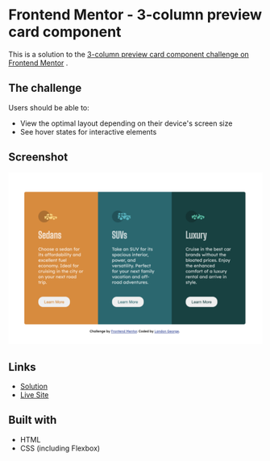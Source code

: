 # Frontend Mentor - 3-column preview card component

This is a solution to
the [3-column preview card component challenge on Frontend Mentor](https://www.frontendmentor.io/challenges/3column-preview-card-component-pH92eAR2-)
.

## The challenge

Users should be able to:

- View the optimal layout depending on their device's screen size
- See hover states for interactive elements

## Screenshot
![screenshot](./screenshot.png)

## Links
- [Solution](https://github.com/LandonRGeorge/fm-3-column-preview-card-component-main)
- [Live Site](https://landonrgeorge.github.io/fm-3-column-preview-card-component-main/)

## Built with

- HTML
- CSS (including Flexbox)
